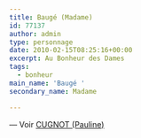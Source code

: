 ```yaml
---
title: Baugé (Madame)
id: 77137
author: admin
type: personnage
date: 2010-02-15T08:25:16+00:00
excerpt: Au Bonheur des Dames
tags:
  - bonheur
main_name: 'Baugé '
secondary_name: Madame

---
```

— Voir [CUGNOT (Pauline)][1]

 [1]: http://